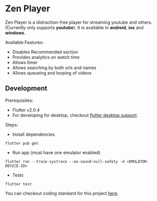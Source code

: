 # Zen Player

Zen Player is a distraction-free player for streaming youtube and others. 
(Currently only supports **youtube**). It is available in **android**, **ios** and **windows**.

Available Features:
- Disables Recommended section
- Provides analytics on watch time
- Allows timer
- Allows searching by both urls and names
- Allows queueing and looping of videos


## Development

Prerequisites:
- Flutter v2.0.4
- For developing for desktop, checkout [flutter desktop support](https://flutter.dev/desktop).

Steps:

- Install dependencies

```shell
flutter pub get
```

- Run app (must have one emulator enabled)

```shell
flutter run --trace-systrace --no-sound-null-safety -d <EMULATOR-DEVICE-ID>
```

- Tests

```shell
flutter test
```

You can checkout coding standard for this project [here](docs/coding_standard.md).
